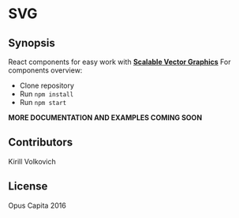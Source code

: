 # SVG

## Synopsis

React components for easy work with [**Scalable Vector Graphics**](https://en.wikipedia.org/wiki/Scalable_Vector_Graphics)
For components overview:
* Clone repository
* Run `npm install`
* Run `npm start`

**MORE DOCUMENTATION AND EXAMPLES COMING SOON**

## Contributors

Kirill Volkovich

## License

Opus Capita 2016
